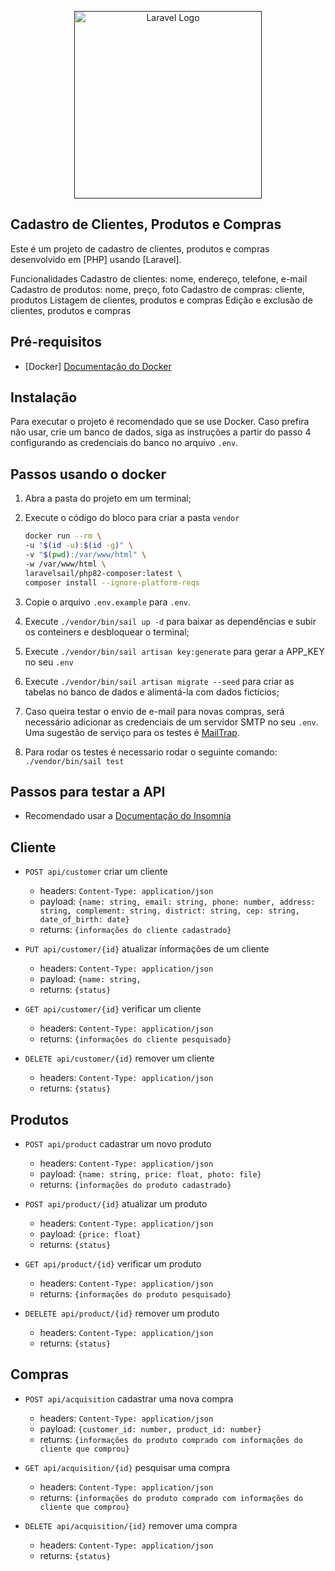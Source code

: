 <p align="center"><a href="" target="_blank"><img src="https://www.comerc.com.br/hs-fs/hubfs/2x-ComercEnergia_Logo002.png?width=400&name=2x-ComercEnergia_Logo002.png" width="300" alt="Laravel Logo"></a></p>


## Cadastro de Clientes, Produtos e Compras

Este é um projeto de cadastro de clientes, produtos e compras desenvolvido em [PHP] usando [Laravel].

Funcionalidades
Cadastro de clientes: nome, endereço, telefone, e-mail
Cadastro de produtos: nome, preço, foto
Cadastro de compras: cliente, produtos
Listagem de clientes, produtos e compras
Edição e exclusão de clientes, produtos e compras


## Pré-requisitos

- [Docker] <a href="https://docs.docker.com/">Documentação do Docker</a>

## Instalação

Para executar o projeto é recomendado que se use Docker. Caso prefira não usar, crie um banco de dados, siga as instruções a partir do passo 4 configurando as credenciais do banco no arquivo ```.env```.

## Passos usando o docker

1. Abra a pasta do projeto em um terminal;
2. Execute o código do bloco para criar a pasta ```vendor```
    ```sh
    docker run --rm \
    -u "$(id -u):$(id -g)" \
    -v "$(pwd):/var/www/html" \
    -w /var/www/html \
    laravelsail/php82-composer:latest \
    composer install --ignore-platform-reqs
    ```
3. Copie o arquivo ```.env.example``` para ```.env```.

4. Execute ```./vendor/bin/sail up -d``` para baixar as dependências e subir os conteiners e desbloquear o terminal;

5. Execute `./vendor/bin/sail artisan key:generate` para gerar a APP_KEY no seu `.env`

6. Execute `./vendor/bin/sail artisan migrate --seed` para criar as tabelas no banco de dados e alimentá-la com dados fictícios;

7. Caso queira testar o envio de e-mail para novas compras, será necessário adicionar as credenciais de um servidor SMTP no seu `.env`. Uma sugestão de serviço para os testes é [MailTrap](https://mailtrap.io/). 

8. Para rodar os testes é necessario rodar o seguinte comando: ```./vendor/bin/sail test```

## Passos para testar a API

- Recomendado usar a <a href="https://docs.insomnia.rest/">Documentação do Insomnia</a>
## Cliente

- `POST api/customer` criar um cliente 
    - headers: `Content-Type: application/json`
    - payload: `{name: string, email: string, phone: number, address: string, complement: string, district: string, cep: string, date_of_birth: date}`
    - returns: `{informações do cliente cadastrado}`

- `PUT api/customer/{id}` atualizar informações de um cliente 
    - headers: `Content-Type: application/json`
    - payload: `{name: string,`
    - returns: `{status}`

- `GET api/customer/{id}` verificar um cliente 
    - headers: `Content-Type: application/json`
    - returns: `{informações do cliente pesquisado}`

- `DELETE api/customer/{id}` remover um cliente 
    - headers: `Content-Type: application/json`
    - returns: `{status}`

## Produtos

- `POST api/product` cadastrar um novo produto
    - headers: `Content-Type: application/json`
    - payload: `{name: string, price: float, photo: file}`
    - returns: `{informações do produto cadastrado}`

- `POST api/product/{id}` atualizar um produto
    - headers: `Content-Type: application/json`
    - payload: `{price: float}`
    - returns: `{status}`

- `GET api/product/{id}` verificar um produto
    - headers: `Content-Type: application/json`
    - returns: `{informações do produto pesquisado}`

- `DEELETE api/product/{id}` remover um produto
    - headers: `Content-Type: application/json`
    - returns: `{status}`

## Compras

- `POST api/acquisition` cadastrar uma nova compra
    - headers: `Content-Type: application/json`
    - payload: `{customer_id: number, product_id: number}`
    - returns: `{informações do produto comprado com informações do cliente que comprou}`

- `GET api/acquisition/{id}` pesquisar uma compra
    - headers: `Content-Type: application/json`
    - returns: `{informações do produto comprado com informações do cliente que comprou}`


- `DELETE api/acquisition/{id}` remover uma compra
    - headers: `Content-Type: application/json`
    - returns: `{status}`


